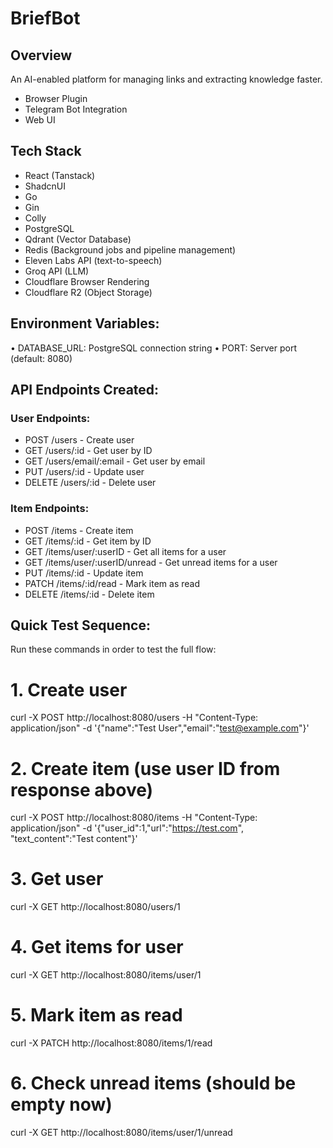 # BriefBot

## Overview

An AI-enabled platform for managing links and extracting knowledge faster.

- Browser Plugin
- Telegram Bot Integration
- Web UI

## Tech Stack

- React (Tanstack)
- ShadcnUI
- Go
- Gin
- Colly
- PostgreSQL
- Qdrant (Vector Database)
- Redis (Background jobs and pipeline management)
- Eleven Labs API (text-to-speech)
- Groq API (LLM)
- Cloudflare Browser Rendering
- Cloudflare R2 (Object Storage)

## Environment Variables:

• DATABASE_URL: PostgreSQL connection string
• PORT: Server port (default: 8080)

## API Endpoints Created:

### User Endpoints:

- POST /users - Create user
- GET /users/:id - Get user by ID
- GET /users/email/:email - Get user by email
- PUT /users/:id - Update user
- DELETE /users/:id - Delete user

### Item Endpoints:

- POST /items - Create item
- GET /items/:id - Get item by ID
- GET /items/user/:userID - Get all items for a user
- GET /items/user/:userID/unread - Get unread items for a user
- PUT /items/:id - Update item
- PATCH /items/:id/read - Mark item as read
- DELETE /items/:id - Delete item

## Quick Test Sequence:

Run these commands in order to test the full flow:

# 1. Create user

curl -X POST http://localhost:8080/users -H "Content-Type: application/json" -d '{"name":"Test User","email":"test@example.com"}'

# 2. Create item (use user ID from response above)

curl -X POST http://localhost:8080/items -H "Content-Type: application/json" -d '{"user_id":1,"url":"https://test.com",
"text_content":"Test content"}'

# 3. Get user

curl -X GET http://localhost:8080/users/1

# 4. Get items for user

curl -X GET http://localhost:8080/items/user/1

# 5. Mark item as read

curl -X PATCH http://localhost:8080/items/1/read

# 6. Check unread items (should be empty now)

curl -X GET http://localhost:8080/items/user/1/unread
